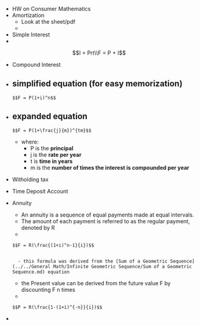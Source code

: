 - HW on Consumer Mathematics
- Amortization
    - Look at the sheet/pdf
    - 
- Simple Interest
- 

  $$I = Prt\\F = P + I$$

  
- Compound Interest
- simplified equation (for easy memorization)
    - 

      $$F = P(1+i)^n$$

       
- expanded equation
    - 

      $$F = P(1+\frac{j}{m})^{tm}$$

      
    - where:
        - P is the **principal** 
        - j is the **rate per year** 
        - t is **time in years** 
        - m is the **number of times the interest is compounded per year** 
- Witholding tax
- Time Deposit Account
- Annuity
    - An annuity is a sequence of equal payments
made at equal intervals.
    - The amount of each payment is referred to as
the regular payment, denoted by R
    - 

      $$F = R(\frac{(1+i)^n-1}{i})$$

      
        - this formula was derived from the [Sum of a Geometric Sequence](../../General Math/Infinite Geometric Sequence/Sum of a Geometric Sequence.md) equation
    - the Present value can be derived from the future value F by discounting F n times
    - 

      $$P = R(\frac{1-(1+i)^{-n}}{i})$$

      
- 
